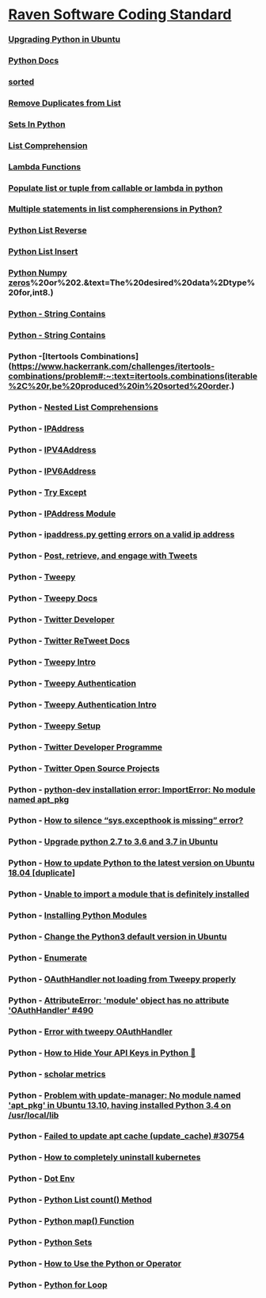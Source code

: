# [Raven Software Coding Standard](https://github.com/idaholab/raven/wiki/RAVEN-Software-Coding-Standard)

### [Upgrading Python in Ubuntu](https://superuser.com/questions/241865/updating-python-on-ubuntu-system)

### [Python Docs](https://www.python.org/)

### [sorted](https://www.programiz.com/python-programming/methods/built-in/sorted)

### [Remove Duplicates from List](https://careerkarma.com/blog/python-remove-duplicates-from-list/)

### [Sets In Python](https://www.geeksforgeeks.org/sets-in-python/)

### [List Comprehension](https://www.programiz.com/python-programming/list-comprehension)

### [Lambda Functions](https://www.programiz.com/python-programming/anonymous-function)

### [Populate list or tuple from callable or lambda in python](https://stackoverflow.com/questions/8703999/populate-list-or-tuple-from-callable-or-lambda-in-python)

### [Multiple statements in list compherensions in Python?](https://stackoverflow.com/questions/774876/multiple-statements-in-list-compherensions-in-python)

### [Python List Reverse](https://www.geeksforgeeks.org/python-list-reverse/#:~:text=reverse()%20is%20an%20inbuilt,objects%20of%20list%20in%20place.&text=Returns%3A,given%20object%20from%20the%20list.)

### [Python List Insert](https://www.programiz.com/python-programming/methods/list/insert)

### [Python Numpy zeros](https://www.w3resource.com/numpy/array-creation/zeros.php#:~:text=The%20zeros()%20function%20is,and%20type%2C%20filled%20with%20zeros.&text=Shape%20of%20the%20new%20array,2%2C%203)%20or%202.&text=The%20desired%20data%2Dtype%20for,int8.)

### [Python - String Contains](https://www.journaldev.com/23451/python-string-contains)

### [Python - String Contains](https://www.afternerd.com/blog/python-string-contains/)

### Python -[Itertools Combinations](https://www.hackerrank.com/challenges/itertools-combinations/problem#:~:text=itertools.combinations(iterable%2C%20r,be%20produced%20in%20sorted%20order.)

### Python - [Nested List Comprehensions](https://www.geeksforgeeks.org/nested-list-comprehensions-in-python/)

### Python - [IPAddress](https://docs.python.org/3/library/ipaddress.html)

### Python - [IPV4Address](https://docs.python.org/3/library/ipaddress.html#ipaddress.IPv4Address)

### Python - [IPV6Address](https://docs.python.org/3/library/ipaddress.html#ipaddress.IPv6Address)

### Python - [Try Except](https://www.w3schools.com/python/python_try_except.asp)

### Python - [IPAddress Module](https://dbader.org/blog/python-ipaddress-module)

### Python  - [ipaddress.py getting errors on a valid ip address](https://stackoverflow.com/questions/40757401/ipaddress-py-getting-errors-on-a-valid-ip-address)

### Python - [Post, retrieve, and engage with Tweets](https://developer.twitter.com/en/docs/tweets/post-and-engage/api-reference/post-statuses-update)

### Python - [Tweepy](https://www.tweepy.org/)

### Python - [Tweepy Docs](http://docs.tweepy.org/en/latest/)

### Python - [Twitter Developer](https://developer.twitter.com/en)

### Python - [Twitter ReTweet Docs](http://docs.tweepy.org/en/latest/api.html?highlight=retweet)

### Python - [Tweepy Intro](http://docs.tweepy.org/en/latest/getting_started.html)

### Python - [Tweepy Authentication](http://docs.tweepy.org/en/latest/auth_tutorial.html#introduction)

### Python - [Tweepy Authentication Intro](http://docs.tweepy.org/en/latest/auth_tutorial.html)

### Python - [Tweepy Setup](http://docs.tweepy.org/en/latest/install.html)

### Python - [Twitter Developer Programme](https://developer.twitter.com/en/account/get-started)

### Python - [Twitter Open Source Projects](https://twitter.github.io/projects.html)

### Python - [python-dev installation error: ImportError: No module named apt_pkg](https://stackoverflow.com/questions/13708180/python-dev-installation-error-importerror-no-module-named-apt-pkg)

### Python - [How to silence “sys.excepthook is missing” error?](https://stackoverflow.com/questions/12790328/how-to-silence-sys-excepthook-is-missing-error)

### Python - [Upgrade python 2.7 to 3.6 and 3.7 in Ubuntu](https://medium.com/@rajputankit22/upgrade-python-2-7-to-3-6-and-3-7-in-ubuntu-97d2727bf911)

### Python - [How to update Python to the latest version on Ubuntu 18.04 [duplicate]](https://askubuntu.com/questions/1086649/how-to-update-python-to-the-latest-version-on-ubuntu-18-04)

### Python - [Unable to import a module that is definitely installed](https://stackoverflow.com/questions/14295680/unable-to-import-a-module-that-is-definitely-installed)

### Python - [Installing Python Modules](https://docs.python.org/3/installing/index.html)

### Python - [Change the Python3 default version in Ubuntu](https://unix.stackexchange.com/questions/410579/change-the-python3-default-version-in-ubuntu)

### Python - [Enumerate](https://www.programiz.com/python-programming/methods/built-in/enumerate)

### Python - [OAuthHandler not loading from Tweepy properly](https://stackoverflow.com/questions/47524226/oauthhandler-not-loading-from-tweepy-properly)

### Python - [AttributeError: 'module' object has no attribute 'OAuthHandler' #490](https://github.com/tweepy/tweepy/issues/490)

### Python - [Error with tweepy OAuthHandler](https://stackoverflow.com/questions/26075001/error-with-tweepy-oauthhandler/26075056#26075056)

### Python - [How to Hide Your API Keys in Python 🔑](https://medium.com/black-tech-diva/hide-your-api-keys-7635e181a06c)

### Python - [scholar metrics](https://pypi.org/project/scholarmetrics/)

### Python - [Problem with update-manager: No module named 'apt_pkg' in Ubuntu 13.10, having installed Python 3.4 on /usr/local/lib](https://askubuntu.com/questions/480908/problem-with-update-manager-no-module-named-apt-pkg-in-ubuntu-13-10-having-i)

### Python - [Failed to update apt cache (update_cache) #30754](https://github.com/ansible/ansible/issues/30754)

### Python - [How to completely uninstall kubernetes](https://stackoverflow.com/questions/44698283/how-to-completely-uninstall-kubernetes)

### Python - [Dot Env](https://pypi.org/project/python-dotenv/)

### Python - [Python List count() Method](https://www.w3schools.com/python/ref_list_count.asp)

### Python - [Python map() Function](https://www.w3schools.com/python/ref_func_map.asp)

### Python - [Python Sets](https://www.w3schools.com/python/python_sets.asp)

### Python - [How to Use the Python or Operator](https://realpython.com/python-or-operator/#:~:text=In%20short%2C%20the%20Python%20or,regardless%20of%20its%20truth%20value.&text=In%20this%20example%2C%20the%20Python,finds%2C%20or%20the%20last%20one.)

### Python - [Python for Loop](https://www.programiz.com/python-programming/for-loop)